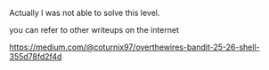 Actually I was not able to solve this level.

you can refer to other writeups on the internet

https://medium.com/@coturnix97/overthewires-bandit-25-26-shell-355d78fd2f4d

